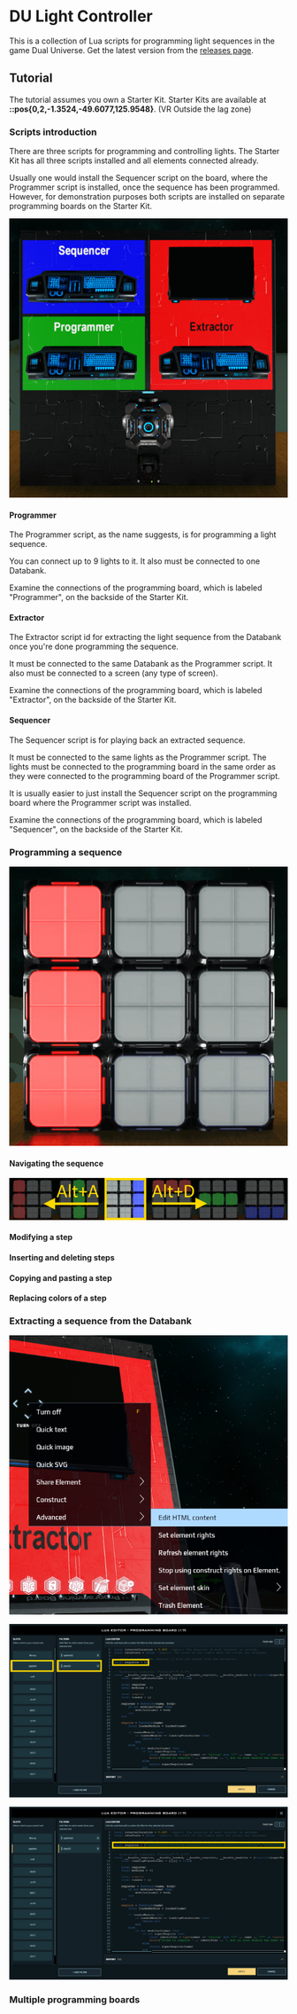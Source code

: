 # DU Light Controller
This is a collection of Lua scripts for programming light sequences in the game Dual Universe.
Get the latest version from the [releases page](https://github.com/lgfrbcsgo/du-light-controller/releases).

## Tutorial
The tutorial assumes you own a Starter Kit. 
Starter Kits are available at **::pos{0,2,-1.3524,-49.6077,125.9548}**. 
(VR Outside the lag zone)

### Scripts introduction
There are three scripts for programming and controlling lights.
The Starter Kit has all three scripts installed and all elements connected already.

Usually one would install the Sequencer script on the board, 
where the Programmer script is installed, once the sequence has been programmed.
However, for demonstration purposes both scripts are installed on separate programming boards on the Starter Kit.

![](images/starter_kit.png)

#### Programmer
The Programmer script, as the name suggests, is for programming a light sequence.

You can connect up to 9 lights to it. It also must be connected to one Databank.

Examine the connections of the programming board, which is labeled "Programmer", on the backside of the Starter Kit.

#### Extractor
The Extractor script id for extracting the light sequence from the Databank 
once you're done programming the sequence.

It must be connected to the same Databank as the Programmer script. 
It also must be connected to a screen (any type of screen).

Examine the connections of the programming board, which is labeled "Extractor", on the backside of the Starter Kit.

#### Sequencer
The Sequencer script is for playing back an extracted sequence.

It must be connected to the same lights as the Programmer script.
The lights must be connected to the programming board in the same order 
as they were connected to the programming board of the Programmer script. 

It is usually easier to just install the Sequencer script on the programming board 
where the Programmer script was installed.

Examine the connections of the programming board, which is labeled "Sequencer", on the backside of the Starter Kit.

### Programming a sequence


![](images/pattern.gif)



#### Navigating the sequence


![](images/navigation.png)


#### Modifying a step


#### Inserting and deleting steps

#### Copying and pasting a step

#### Replacing colors of a step

### Extracting a sequence from the Databank
![](images/extractor_output.png)

![](images/empty_sequence.png)

![](images/non_empty_sequence.png)

### Multiple programming boards
